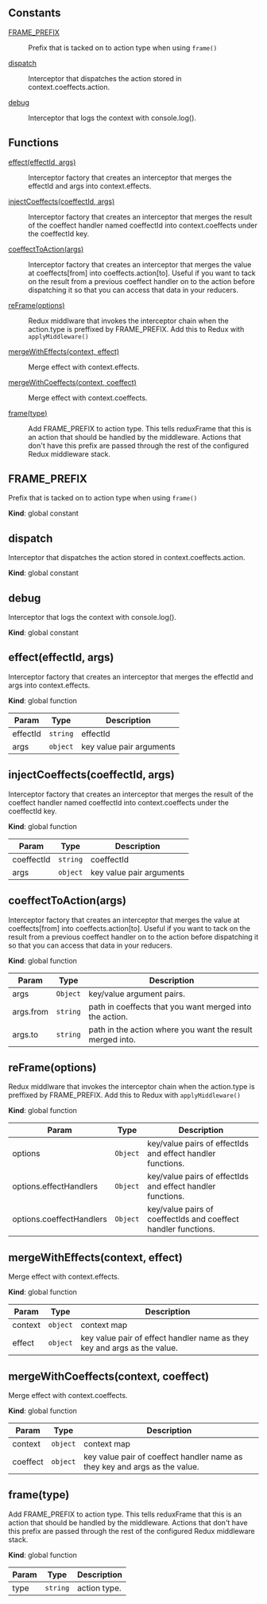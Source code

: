 ## Constants

<dl>
<dt><a href="#FRAME_PREFIX">FRAME_PREFIX</a></dt>
<dd><p>Prefix that is tacked on to action type when using <code>frame()</code></p>
</dd>
<dt><a href="#dispatch">dispatch</a></dt>
<dd><p>Interceptor that dispatches the action stored in context.coeffects.action.</p>
</dd>
<dt><a href="#debug">debug</a></dt>
<dd><p>Interceptor that logs the context with console.log().</p>
</dd>
</dl>

## Functions

<dl>
<dt><a href="#effect">effect(effectId, args)</a></dt>
<dd><p>Interceptor factory that creates an interceptor that merges the effectId and args into context.effects.</p>
</dd>
<dt><a href="#injectCoeffects">injectCoeffects(coeffectId, args)</a></dt>
<dd><p>Interceptor factory that creates an interceptor that merges the result of the coeffect handler named coeffectId into context.coeffects under the coeffectId key.</p>
</dd>
<dt><a href="#coeffectToAction">coeffectToAction(args)</a></dt>
<dd><p>Interceptor factory that creates an interceptor that merges the value at coeffects[from] into coeffects.action[to].
Useful if you want to tack on the result from a previous coeffect handler on to the action before dispatching it so that you can access that data in your reducers.</p>
</dd>
<dt><a href="#reFrame">reFrame(options)</a></dt>
<dd><p>Redux middlware that invokes the interceptor chain when the action.type is preffixed by FRAME_PREFIX. Add this to Redux with <code>applyMiddleware()</code></p>
</dd>
<dt><a href="#mergeWithEffects">mergeWithEffects(context, effect)</a></dt>
<dd><p>Merge effect with context.effects.</p>
</dd>
<dt><a href="#mergeWithCoeffects">mergeWithCoeffects(context, coeffect)</a></dt>
<dd><p>Merge effect with context.coeffects.</p>
</dd>
<dt><a href="#frame">frame(type)</a></dt>
<dd><p>Add FRAME_PREFIX to action type.
This tells reduxFrame that this is an action that should be handled by the middleware.
Actions that don&#39;t have this prefix are passed through the rest of the configured Redux middleware stack.</p>
</dd>
</dl>

<a name="FRAME_PREFIX"></a>

## FRAME_PREFIX
Prefix that is tacked on to action type when using `frame()`

**Kind**: global constant  
<a name="dispatch"></a>

## dispatch
Interceptor that dispatches the action stored in context.coeffects.action.

**Kind**: global constant  
<a name="debug"></a>

## debug
Interceptor that logs the context with console.log().

**Kind**: global constant  
<a name="effect"></a>

## effect(effectId, args)
Interceptor factory that creates an interceptor that merges the effectId and args into context.effects.

**Kind**: global function  

| Param | Type | Description |
| --- | --- | --- |
| effectId | <code>string</code> | effectId |
| args | <code>object</code> | key value pair arguments |

<a name="injectCoeffects"></a>

## injectCoeffects(coeffectId, args)
Interceptor factory that creates an interceptor that merges the result of the coeffect handler named coeffectId into context.coeffects under the coeffectId key.

**Kind**: global function  

| Param | Type | Description |
| --- | --- | --- |
| coeffectId | <code>string</code> | coeffectId |
| args | <code>object</code> | key value pair arguments |

<a name="coeffectToAction"></a>

## coeffectToAction(args)
Interceptor factory that creates an interceptor that merges the value at coeffects[from] into coeffects.action[to].
Useful if you want to tack on the result from a previous coeffect handler on to the action before dispatching it so that you can access that data in your reducers.

**Kind**: global function  

| Param | Type | Description |
| --- | --- | --- |
| args | <code>Object</code> | key/value argument pairs. |
| args.from | <code>string</code> | path in coeffects that you want merged into the action. |
| args.to | <code>string</code> | path in the action where you want the result merged into. |

<a name="reFrame"></a>

## reFrame(options)
Redux middlware that invokes the interceptor chain when the action.type is preffixed by FRAME_PREFIX. Add this to Redux with `applyMiddleware()`

**Kind**: global function  

| Param | Type | Description |
| --- | --- | --- |
| options | <code>Object</code> | key/value pairs of effectIds and effect handler functions. |
| options.effectHandlers | <code>Object</code> | key/value pairs of effectIds and effect handler functions. |
| options.coeffectHandlers | <code>Object</code> | key/value pairs of coeffectIds and coeffect handler functions. |

<a name="mergeWithEffects"></a>

## mergeWithEffects(context, effect)
Merge effect with context.effects.

**Kind**: global function  

| Param | Type | Description |
| --- | --- | --- |
| context | <code>object</code> | context map |
| effect | <code>object</code> | key value pair of effect handler name as they key and args as the value. |

<a name="mergeWithCoeffects"></a>

## mergeWithCoeffects(context, coeffect)
Merge effect with context.coeffects.

**Kind**: global function  

| Param | Type | Description |
| --- | --- | --- |
| context | <code>object</code> | context map |
| coeffect | <code>object</code> | key value pair of coeffect handler name as they key and args as the value. |

<a name="frame"></a>

## frame(type)
Add FRAME_PREFIX to action type.
This tells reduxFrame that this is an action that should be handled by the middleware.
Actions that don't have this prefix are passed through the rest of the configured Redux middleware stack.

**Kind**: global function  

| Param | Type | Description |
| --- | --- | --- |
| type | <code>string</code> | action type. |

